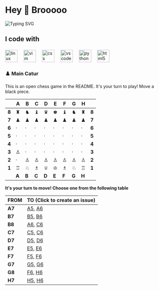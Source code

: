 <h1 align="left">Hey 👋 Brooooo</h1>

<p align="left">
  <img src="https://readme-typing-svg.demolab.com?font=Fira+Code&size=22&pause=1200&color=14F195&width=550&lines=Selamat+Datang+di+GitHub+saya!;Calon+developer+yang+lagi+belajar;Python+%7C+CSS+%7C+HTML" alt="Typing SVG" />
</p>

<h2 align="left">I code with</h2>

###

<div align="left">
  <img src="https://cdn.jsdelivr.net/gh/devicons/devicon/icons/linux/linux-original.svg" height="40" alt="linux logo"  />
  <img width="12" />
  <img src="https://cdn.jsdelivr.net/gh/devicons/devicon/icons/vim/vim-original.svg" height="40" alt="vim logo"  />
  <img width="12" />
  <img src="https://cdn.jsdelivr.net/gh/devicons/devicon/icons/css3/css3-original.svg" height="40" alt="css logo"  />
  <img width="12" />
  <img src="https://cdn.jsdelivr.net/gh/devicons/devicon/icons/vscode/vscode-original.svg" height="40" alt="vscode logo"  />
  <img width="12" />
  <img src="https://cdn.jsdelivr.net/gh/devicons/devicon/icons/python/python-original.svg" height="40" alt="python logo"  />
  <img width="12" />
  <img src="https://cdn.jsdelivr.net/gh/devicons/devicon/icons/html5/html5-original.svg" height="40" alt="html5 logo"  />
</div>

###

<div align="center">
</div>

###

### ♟️ Main Catur

<!-- BEGIN CHESS BOARD -->
This is an open chess game in the README. It's your turn to play! Move a black piece.


|     | A | B | C | D | E | F | G | H |     |
|-----|---|---|---|---|---|---|---|---|-----|
| **8** | ♜ | ♞ | ♝ | ♛ | ♚ | ♝ | ♞ | ♜ | **8** |
| **7** | ♟ | ♟ | ♟ | ♟ | ♟ | ♟ | ♟ | ♟ | **7** |
| **6** | · | · | · | · | · | · | · | · | **6** |
| **5** | · | · | · | · | · | · | · | · | **5** |
| **4** | · | · | · | · | · | · | · | · | **4** |
| **3** | ♙ | · | · | · | · | · | · | · | **3** |
| **2** | · | ♙ | ♙ | ♙ | ♙ | ♙ | ♙ | ♙ | **2** |
| **1** | ♖ | ♘ | ♗ | ♕ | ♔ | ♗ | ♘ | ♖ | **1** |
|     | **A** | **B** | **C** | **D** | **E** | **F** | **G** | **H** |     |


**It's your turn to move! Choose one from the following table**

| FROM | TO (Click to create an issue) |
|------|-------------------------------|
| **A7** | [A5](https://github.com/mfrnudin/mfrnudin/issues/new?title=Chess%3A%20Move%20A7%20to%20A5&body=Please%20do%20not%20change%20the%20title.%20Just%20click%20%22Submit%20new%20issue%22.), [A6](https://github.com/mfrnudin/mfrnudin/issues/new?title=Chess%3A%20Move%20A7%20to%20A6&body=Please%20do%20not%20change%20the%20title.%20Just%20click%20%22Submit%20new%20issue%22.) |
| **B7** | [B5](https://github.com/mfrnudin/mfrnudin/issues/new?title=Chess%3A%20Move%20B7%20to%20B5&body=Please%20do%20not%20change%20the%20title.%20Just%20click%20%22Submit%20new%20issue%22.), [B6](https://github.com/mfrnudin/mfrnudin/issues/new?title=Chess%3A%20Move%20B7%20to%20B6&body=Please%20do%20not%20change%20the%20title.%20Just%20click%20%22Submit%20new%20issue%22.) |
| **B8** | [A6](https://github.com/mfrnudin/mfrnudin/issues/new?title=Chess%3A%20Move%20B8%20to%20A6&body=Please%20do%20not%20change%20the%20title.%20Just%20click%20%22Submit%20new%20issue%22.), [C6](https://github.com/mfrnudin/mfrnudin/issues/new?title=Chess%3A%20Move%20B8%20to%20C6&body=Please%20do%20not%20change%20the%20title.%20Just%20click%20%22Submit%20new%20issue%22.) |
| **C7** | [C5](https://github.com/mfrnudin/mfrnudin/issues/new?title=Chess%3A%20Move%20C7%20to%20C5&body=Please%20do%20not%20change%20the%20title.%20Just%20click%20%22Submit%20new%20issue%22.), [C6](https://github.com/mfrnudin/mfrnudin/issues/new?title=Chess%3A%20Move%20C7%20to%20C6&body=Please%20do%20not%20change%20the%20title.%20Just%20click%20%22Submit%20new%20issue%22.) |
| **D7** | [D5](https://github.com/mfrnudin/mfrnudin/issues/new?title=Chess%3A%20Move%20D7%20to%20D5&body=Please%20do%20not%20change%20the%20title.%20Just%20click%20%22Submit%20new%20issue%22.), [D6](https://github.com/mfrnudin/mfrnudin/issues/new?title=Chess%3A%20Move%20D7%20to%20D6&body=Please%20do%20not%20change%20the%20title.%20Just%20click%20%22Submit%20new%20issue%22.) |
| **E7** | [E5](https://github.com/mfrnudin/mfrnudin/issues/new?title=Chess%3A%20Move%20E7%20to%20E5&body=Please%20do%20not%20change%20the%20title.%20Just%20click%20%22Submit%20new%20issue%22.), [E6](https://github.com/mfrnudin/mfrnudin/issues/new?title=Chess%3A%20Move%20E7%20to%20E6&body=Please%20do%20not%20change%20the%20title.%20Just%20click%20%22Submit%20new%20issue%22.) |
| **F7** | [F5](https://github.com/mfrnudin/mfrnudin/issues/new?title=Chess%3A%20Move%20F7%20to%20F5&body=Please%20do%20not%20change%20the%20title.%20Just%20click%20%22Submit%20new%20issue%22.), [F6](https://github.com/mfrnudin/mfrnudin/issues/new?title=Chess%3A%20Move%20F7%20to%20F6&body=Please%20do%20not%20change%20the%20title.%20Just%20click%20%22Submit%20new%20issue%22.) |
| **G7** | [G5](https://github.com/mfrnudin/mfrnudin/issues/new?title=Chess%3A%20Move%20G7%20to%20G5&body=Please%20do%20not%20change%20the%20title.%20Just%20click%20%22Submit%20new%20issue%22.), [G6](https://github.com/mfrnudin/mfrnudin/issues/new?title=Chess%3A%20Move%20G7%20to%20G6&body=Please%20do%20not%20change%20the%20title.%20Just%20click%20%22Submit%20new%20issue%22.) |
| **G8** | [F6](https://github.com/mfrnudin/mfrnudin/issues/new?title=Chess%3A%20Move%20G8%20to%20F6&body=Please%20do%20not%20change%20the%20title.%20Just%20click%20%22Submit%20new%20issue%22.), [H6](https://github.com/mfrnudin/mfrnudin/issues/new?title=Chess%3A%20Move%20G8%20to%20H6&body=Please%20do%20not%20change%20the%20title.%20Just%20click%20%22Submit%20new%20issue%22.) |
| **H7** | [H5](https://github.com/mfrnudin/mfrnudin/issues/new?title=Chess%3A%20Move%20H7%20to%20H5&body=Please%20do%20not%20change%20the%20title.%20Just%20click%20%22Submit%20new%20issue%22.), [H6](https://github.com/mfrnudin/mfrnudin/issues/new?title=Chess%3A%20Move%20H7%20to%20H6&body=Please%20do%20not%20change%20the%20title.%20Just%20click%20%22Submit%20new%20issue%22.) |
<!-- END CHESS BOARD -->
